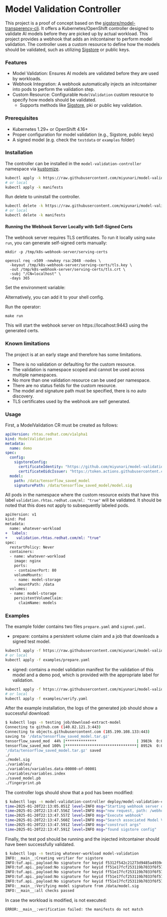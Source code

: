 # Model Validation Controller

This project is a proof of concept based on the [sigstore/model-transperency-cli](https://github.com/sigstore/model-transparency). It offers a Kubernetes/OpenShift controller designed to validate AI models before they are picked up by actual workload. This project provides a webhook that adds an initcontainer to perform model validation. The controller uses a custom resource to define how the models should be validated, such as utilizing [Sigstore](https://www.sigstore.dev/) or public keys.

### Features

- Model Validation: Ensures AI models are validated before they are used by workloads.
- Webhook Integration: A webhook automatically injects an initcontainer into pods to perform the validation step.
- Custom Resource: Configurable `ModelValidation` custom resource to specify how models should be validated. 
    - Supports methods like [Sigstore](https://www.sigstore.dev/), pki or public key validation.

### Prerequisites

- Kubernetes 1.29+ or OpenShift 4.16+
- Proper configuration for model validation (e.g., Sigstore, public keys)
- A signed model (e.g. check the `testdata` or `examples` folder)

### Installation

The controller can be installed in the `model-validation-controller` namespace via [kustomize](https://kustomize.io/).
```bash
kubectl apply -k https://raw.githubusercontent.com/miyunari/model-validation-controller/main/manifests
# or local
kubectl apply -k manifests
```

Run delete to uninstall the controller.
```bash
kubectl delete -k https://raw.githubusercontent.com/miyunari/model-validation-controller/main/manifests
# or local
kubectl delete -k manifests
```

#### Running the Webhook Server Locally with Self-Signed Certs

The webhook server requires TLS certificates. To run it locally using `make run`, you can generate self-signed certs manually:

```
mkdir -p /tmp/k8s-webhook-server/serving-certs

openssl req -x509 -newkey rsa:2048 -nodes \
  -keyout /tmp/k8s-webhook-server/serving-certs/tls.key \
  -out /tmp/k8s-webhook-server/serving-certs/tls.crt \
  -subj "/CN=localhost" \
  -days 365
```

Set the environment variable:

Alternatively, you can add it to your shell config.

Run the operator:

```
make run
```

This will start the webhook server on https://localhost:9443 using the generated certs.


### Known limitations

The project is at an early stage and therefore has some limitations.

- There is no validation or defaulting for the custom resource.
- The validation is namespace scoped and cannot be used across multiple namespaces.
- No more than one validation resource can be used per namespace.
- There are no status fields for the custom resource.
- The model and signature path must be specified, there is no auto discovery.
- TLS certificates used by the webhook are self generated.

### Usage

First, a ModelValidation CR must be created as follows:
```yaml
apiVersion: rhtas.redhat.com/v1alpha1
kind: ModelValidation
metadata:
  name: demo
spec:
  config:
    sigstoreConfig:
      certificateIdentity: "https://github.com/miyunari/model-validation-controller/.github/workflows/sign-model.yaml@refs/tags/v0.0.2"
      certificateOidcIssuer: "https://token.actions.githubusercontent.com"
  model:
    path: /data/tensorflow_saved_model
    signaturePath: /data/tensorflow_saved_model/model.sig
```

All pods in the namespace where the custom resource exists that have this label `validation.rhtas.redhat.com/ml: "true"` will be validated.
It should be noted that this does not apply to subsequently labeled pods.

```diff
apiVersion: v1
kind: Pod
metadata:
  name: whatever-workload
+  labels:
+    validation.rhtas.redhat.com/ml: "true"
spec:
  restartPolicy: Never
  containers:
  - name: whatever-workload
    image: nginx
    ports:
    - containerPort: 80
    volumeMounts:
    - name: model-storage
      mountPath: /data
  volumes:
  - name: model-storage
    persistentVolumeClaim:
      claimName: models
```

### Examples

The example folder contains two files `prepare.yaml` and `signed.yaml`.

- prepare: contains a persistent volume claim and a job that downloads a signed test model.
```bash
kubectl apply -f https://raw.githubusercontent.com/miyunari/model-validation-controller/main/examples/prepare.yaml
# or local
kubectl apply -f examples/prepare.yaml
```
- signed: contains a model validation manifest for the validation of this model and a demo pod, which is provided with the appropriate label for validation.
```bash
kubectl apply -f https://raw.githubusercontent.com/miyunari/model-validation-controller/main/examples/verify.yaml
# or local
kubectl apply -f examples/verify.yaml
```

After the example installation, the logs of the generated job should show a successful download:
```bash
$ kubectl logs -n testing job/download-extract-model 
Connecting to github.com (140.82.121.3:443)
Connecting to objects.githubusercontent.com (185.199.108.133:443)
saving to '/data/tensorflow_saved_model.tar.gz'
tensorflow_saved_mod  44% |**************                  | 3983k  0:00:01 ETA
tensorflow_saved_mod 100% |********************************| 8952k  0:00:00 ETA
'/data/tensorflow_saved_model.tar.gz' saved
./
./model.sig
./variables/
./variables/variables.data-00000-of-00001
./variables/variables.index
./saved_model.pb
./fingerprint.pb
```

The controller logs should show that a pod has been modified:
```bash
$ kubectl logs -n model-validation-controller deploy/model-validation-controller
time=2025-01-20T22:13:05.051Z level=INFO msg="Starting webhook server on :8080"
time=2025-01-20T22:13:47.556Z level=INFO msg="new request, path: /webhook"
time=2025-01-20T22:13:47.557Z level=INFO msg="Execute webhook"
time=2025-01-20T22:13:47.560Z level=INFO msg="Search associated Model Validation CR" pod=whatever-workload namespace=model-validation-controller
time=2025-01-20T22:13:47.591Z level=INFO msg="construct args"
time=2025-01-20T22:13:47.591Z level=INFO msg="found sigstore config"
```

Finally, the test pod should be running and the injected initcontainer should have been successfully validated.
```bash
$ kubectl logs -n testing whatever-workload model-validation
INFO:__main__:Creating verifier for sigstore
INFO:tuf.api._payload:No signature for keyid f5312f542c21273d9485a49394386c4575804770667f2ddb59b3bf0669fddd2f
INFO:tuf.api._payload:No signature for keyid ff51e17fcf253119b7033f6f57512631da4a0969442afcf9fc8b141c7f2be99c
INFO:tuf.api._payload:No signature for keyid ff51e17fcf253119b7033f6f57512631da4a0969442afcf9fc8b141c7f2be99c
INFO:tuf.api._payload:No signature for keyid ff51e17fcf253119b7033f6f57512631da4a0969442afcf9fc8b141c7f2be99c
INFO:tuf.api._payload:No signature for keyid ff51e17fcf253119b7033f6f57512631da4a0969442afcf9fc8b141c7f2be99c
INFO:__main__:Verifying model signature from /data/model.sig
INFO:__main__:all checks passed
```
In case the workload is modified, is not executed:
```bash
ERROR:__main__:verification failed: the manifests do not match
```

